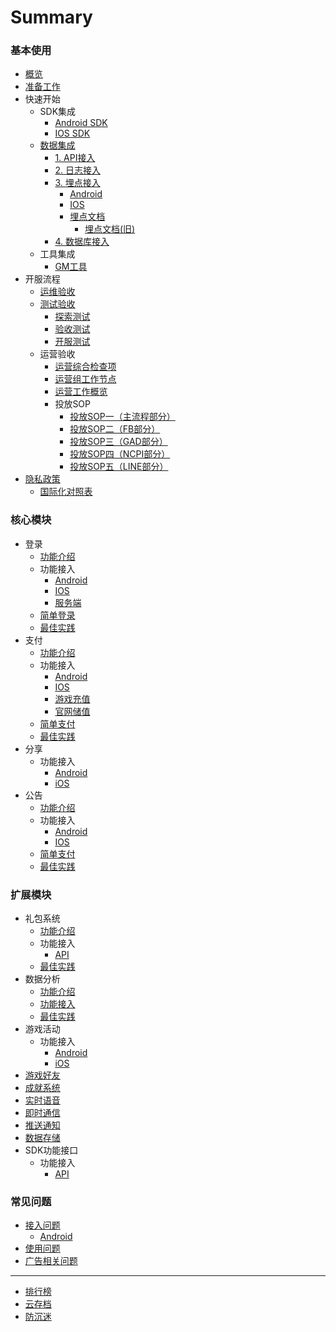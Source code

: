 # Summary

### 基本使用

* [概览](README.md)
* [准备工作](started/get-ready.md)
* 快速开始
    * SDK集成
      * [Android SDK](started/quickstart-and.md)
      * [IOS SDK](started/quickstart-ios.md)
    * [数据集成](core/daq/overview.md)
      * [1. API接入](core/daq/access-api.md)
      * [2. 日志接入](core/daq/access-log.md)
      * [3. 埋点接入](core/daq/access-event.md)
        * [Android](core/daq/access-event-and.md)
        * [IOS](core/daq/access-event-ios.md)
        * [埋点文档](core/daq/roc-event-list.md)
            * [埋点文档(旧)](core/daq/access-events-table.md)
      * [4. 数据库接入](core/daq/access-rds.md)
    * 工具集成
      * [GM工具](gm/quickstart.md)
* 开服流程
    * [运维验收](publish/publish-ops.md)
    * [测试验收](publish/publish-qa.md)
      * [探索测试](publish/qa/explore.md)
      * [验收测试](publish/qa/check-test.md)
      * [开服测试](publish/qa/service-test.md)
    * 运营验收
      * [运营综合检查项](started/operation/check-items.md)
      * [运营组工作节点](started/operation/work-node.md)
      * [运营工作概览](started/operation/operation.md)
      * 投放SOP
        * [投放SOP一（主流程部分）](started/operation/market-currency-sop.md)
        * [投放SOP二（FB部分）](started/operation/market-FB-sop.md)
        * [投放SOP三（GAD部分）](started/operation/market-GAD-sop.md)
        * [投放SOP四（NCPI部分）](started/operation/market-NCPI-sop.md)
        * [投放SOP五（LINE部分）](started/operation/market-LINE-sop.md)
* [隐私政策](started/agreement.md)
    * [国际化对照表](started/access-privacy-table.md)

### 核心模块

* 登录
    * [功能介绍](core/login/overview.md)
    * 功能接入
        * [Android](core/login/access-and.md)
        * [IOS](core/login/access-ios.md)
        * [服务端](core/login/access-php.md)
    * [简单登录](core/login/simple-login.md)
    * [最佳实践](core/login/best-practice.md)
* 支付
    * [功能介绍](core/pay/overview.md)
    * 功能接入
        * [Android](core/pay/access-and.md)
        * [IOS](core/pay/access-ios.md)
        * [游戏充值](core/pay/access-php.md)
        * [官网储值](core/recharge/access-php.md)
    * [简单支付](core/pay/simple-pay.md)
    * [最佳实践](core/pay/best-practice.md)
* 分享
    * 功能接入 
        * [Android](core/share/access-android.md)
        * [iOS](core/share/access-ios.md)
* 公告
    * [功能介绍](core/notice/overview.md)
    * 功能接入
        * [Android](core/notice/access-and.md)
        * [IOS](core/notice/access-ios.md)
    * [简单支付](core/notice/simple-notice.md)
    * [最佳实践](core/notice/best-practice.md)

### 扩展模块

* 礼包系统
    * [功能介绍](modules/gift/overview.md)
    * 功能接入
      * [API](modules/gift/switch-api.md)
    * [最佳实践](modules/gift/best-practice.md)
* 数据分析
    * [功能介绍](modules/analytics/overview.md)
    * [功能接入](modules/analytics/access.md)
    * [最佳实践](modules/analytics/best-practice.md)
* 游戏活动
    * 功能接入
        * [Android](core/extension/access-android.md)
        * [iOS](core/extension/access-ios.md)
* [游戏好友](modules/other/1.md)
* [成就系统](modules/other/2.md)
* [实时语音](modules/other/3.md)
* [即时通信](modules/other/4.md)
* [推送通知](modules/other/5.md)
* [数据存储](modules/other/6.md)
* SDK功能接口
    * 功能接入
        * [API](modules/platform/firebase-api.md)

### 常见问题

* [接入问题](faq/faq.md)
	* [Android](faq/faq-and.md)
* [使用问题](faq/faq-ios.md)
* [广告相关问题](faq/faq-and.md)

----

* [排行榜](modules/other/7.md)
* [云存档](modules/other/8.md)
* [防沉迷](modules/other/9.md)
